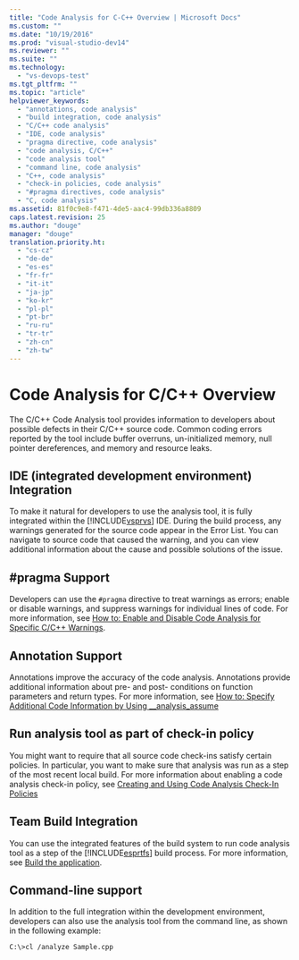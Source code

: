 ```yaml
---
title: "Code Analysis for C-C++ Overview | Microsoft Docs"
ms.custom: ""
ms.date: "10/19/2016"
ms.prod: "visual-studio-dev14"
ms.reviewer: ""
ms.suite: ""
ms.technology: 
  - "vs-devops-test"
ms.tgt_pltfrm: ""
ms.topic: "article"
helpviewer_keywords: 
  - "annotations, code analysis"
  - "build integration, code analysis"
  - "C/C++ code analysis"
  - "IDE, code analysis"
  - "pragma directive, code analysis"
  - "code analysis, C/C++"
  - "code analysis tool"
  - "command line, code analysis"
  - "C++, code analysis"
  - "check-in policies, code analysis"
  - "#pragma directives, code analysis"
  - "C, code analysis"
ms.assetid: 81f0c9e8-f471-4de5-aac4-99db336a8809
caps.latest.revision: 25
ms.author: "douge"
manager: "douge"
translation.priority.ht: 
  - "cs-cz"
  - "de-de"
  - "es-es"
  - "fr-fr"
  - "it-it"
  - "ja-jp"
  - "ko-kr"
  - "pl-pl"
  - "pt-br"
  - "ru-ru"
  - "tr-tr"
  - "zh-cn"
  - "zh-tw"
---
```

# Code Analysis for C/C++ Overview
The C/C++ Code Analysis tool provides information to developers about possible defects in their C/C++ source code. Common coding errors reported by the tool include buffer overruns, un-initialized memory, null pointer dereferences, and memory and resource leaks.  
  
## IDE (integrated development environment) Integration  
 To make it natural for developers to use the analysis tool, it is fully integrated within the [!INCLUDE[vsprvs](../code-quality/includes/vsprvs_md.md)] IDE. During the build process, any warnings generated for the source code appear in the Error List. You can navigate to source code that caused the warning, and you can view additional information about the cause and possible solutions of the issue.  
  
## #pragma Support  
 Developers can use the `#pragma` directive to treat warnings as errors; enable or disable warnings, and suppress warnings for individual lines of code. For more information, see [How to: Enable and Disable Code Analysis for Specific C/C++ Warnings](http://msdn.microsoft.com/en-us/910b8518-71f1-4b2e-b012-70647795642a).  
  
## Annotation Support  
 Annotations improve the accuracy of the code analysis. Annotations provide additional information about pre- and post- conditions on function parameters and return types. For more information, see [How to: Specify Additional Code Information by Using __analysis_assume](../code-quality/how-to--specify-additional-code-information-by-using-__analysis_assume.md)  
  
## Run analysis tool as part of check-in policy  
 You might want to require that all source code check-ins satisfy certain policies. In particular, you want to make sure that analysis was run as a step of the most recent local build. For more information about enabling a code analysis check-in policy, see [Creating and Using Code Analysis Check-In Policies](../code-quality/creating-and-using-code-analysis-check-in-policies.md)  
  
## Team Build Integration  
 You can use the integrated features of the build system to run code analysis tool as a step of the [!INCLUDE[esprtfs](../code-quality/includes/esprtfs_md.md)] build process. For more information, see [Build the application](../Topic/Build%20the%20application.md).  
  
## Command-line support  
 In addition to the full integration within the development environment, developers can also use the analysis tool from the command line, as shown in the following example:  
  
 `C:\>cl /analyze Sample.cpp`